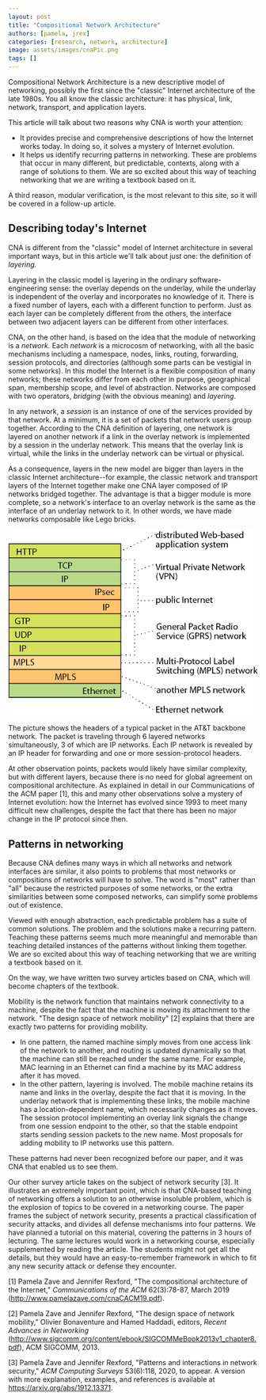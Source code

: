 ```yaml
---
layout: post
title: "Compositional Network Architecture"
authors: [pamela, jrex]
categories: [research, network, architecture]
image: assets/images/cnaPic.png
tags: []
---
```


Compositional Network Architecture is a new descriptive model of networking, possibly the first since the "classic" Internet architecture of the late 1980s. You all know the classic architecture: it has physical, link, network, transport, and application layers.

This article will talk about two reasons why CNA is worth your attention:

- It provides precise and comprehensive descriptions of how the Internet works today. In doing so, it solves a mystery of Internet evolution.
- It helps us identify recurring patterns in networking. These are problems that occur in many different, but predictable, contexts, along with a range of solutions to them. We are so excited about this way of teaching networking that we are writing a textbook based on it.

A third reason, modular verification, is the most relevant to this site, so it will be covered in a follow-up article.

## Describing today's Internet

CNA is different from the "classic" model of Internet architecture in several important ways, but in this article we'll talk about just one: the definition of _layering._

Layering in the classic model is layering in the ordinary software-engineering sense: the overlay depends on the underlay, while the underlay is independent of the overlay and incorporates no knowledge of it. There is a fixed number of layers, each with a different function to perform. Just as each layer can be completely different from the others, the interface between two adjacent layers can be different from other interfaces.

CNA, on the other hand, is based on the idea that the module of networking is a _network._ Each _network_ is a microcosm of networking, with all the basic mechanisms including a namespace, nodes, links, routing, forwarding, session protocols, and directories (although some parts can be vestigial in some networks). In this model the Internet is a flexible composition of many networks; these networks differ from each other in purpose, geographical span, membership scope, and level of abstraction. Networks are composed with two operators, _bridging_ (with the obvious meaning) and _layering_.

In any network, a _session_ is an instance of one of the services provided by that network. At a minimum, it is a set of packets that network users group together. According to the CNA definition of layering, one network is layered on another network if a link in the overlay network is implemented by a session in the underlay network. This means that the overlay link is virtual, while the links in the underlay network can be virtual or physical.

As a consequence, layers in the new model are bigger than layers in the classic Internet architecture--for example, the classic network and transport layers of the Internet together make one CNA layer composed of IP networks bridged together. The advantage is that a bigger module is more complete, so a network's interface to an overlay network is the same as the interface of an underlay network to it. In other words, we have made networks composable like Lego bricks.

![](/assets/images/cnaPic.png)

The picture shows the headers of a typical packet in the AT&T backbone network. The packet is traveling through 6 layered networks simultaneously, 3 of which are IP networks. Each IP network is revealed by an IP header for forwarding and one or more session-protocol headers.

At other observation points, packets would likely have similar complexity, but with different layers, because there is no need for global agreement on compositional architecture. As explained in detail in our Communications of the ACM paper [1], this and many other observations solve a mystery of Internet evolution: how the Internet has evolved since 1993 to meet many difficult new challenges, despite the fact that there has been no major change in the IP protocol since then.

## Patterns in networking

Because CNA defines many ways in which all networks and network interfaces are similar, it also points to problems that most networks or compositions of networks will have to solve. The word is "most" rather than "all" because the restricted purposes of some networks, or the extra similarities between some composed networks, can simplify some problems out of existence.

Viewed with enough abstraction, each predictable problem has a suite of common solutions. The problem and the solutions make a recurring pattern. Teaching these patterns seems much more meaningful and memorable than teaching detailed instances of the patterns without linking them together. We are so excited about this way of teaching networking that we are writing a textbook based on it.

On the way, we have written two survey articles based on CNA, which will become chapters of the textbook.

Mobility is the network function that maintains network connectivity to a machine, despite the fact that the machine is moving its attachment to the network. "The design space of network mobility" [2] explains that there are exactly two patterns for providing mobility.

- In one pattern, the named machine simply moves from one access link of the network to another, and routing is updated dynamically so that the machine can still be reached under the same name. For example, MAC learning in an Ethernet can find a machine by its MAC address after it has moved.
- In the other pattern, layering is involved. The mobile machine retains its name and links in the overlay, despite the fact that it is moving. In the underlay network that is implementing these links, the mobile machine has a location-dependent name, which necessarily changes as it moves. The session protocol implementing an overlay link signals the change from one session endpoint to the other, so that the stable endpoint starts sending session packets to the new name. Most proposals for adding mobility to IP networks use this pattern.

These patterns had never been recognized before our paper, and it was CNA that enabled us to see them.

Our other survey article takes on the subject of network security [3]. It illustrates an extremely important point, which is that CNA-based teaching of networking offers a solution to an otherwise insoluble problem, which is the explosion of topics to be covered in a networking course. The paper frames the subject of network security, presents a practical classification of security attacks, and divides all defense mechanisms into four patterns. We have planned a tutorial on this material, covering the patterns in 3 hours of lecturing. The same lectures would work in a networking course, especially supplemented by reading the article. The students might not get all the details, but they would have an easy-to-remember framework in which to fit any new security attack or defense they encounter.

[1] Pamela Zave and Jennifer Rexford, "The compositional architecture of the Internet," _Communications of the ACM_ 62(3):78-87, March 2019 (http://www.pamelazave.com/cnaCACM19.pdf).

[2] Pamela Zave and Jennifer Rexford, "The design space of network mobility," Olivier Bonaventure and Hamed Haddadi, editors, _Recent Advances in Networking_ (http://www.sigcomm.org/content/ebook/SIGCOMMeBook2013v1_chapter8.pdf), ACM SIGCOMM, 2013.

[3] Pamela Zave and Jennifer Rexford, "Patterns and interactions in network security," _ACM Computing Surveys_ 53(6):118, 2020, to appear. A version with more explanation, examples, and references is available at https://arxiv.org/abs/1912.13371.
